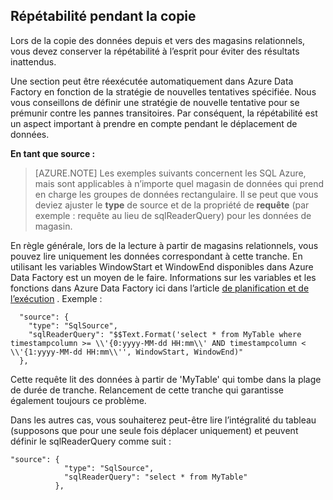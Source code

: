 ## <a name="repeatability-during-copy"></a>Répétabilité pendant la copie

Lors de la copie des données depuis et vers des magasins relationnels, vous devez conserver la répétabilité à l’esprit pour éviter des résultats inattendus. 

Une section peut être réexécutée automatiquement dans Azure Data Factory en fonction de la stratégie de nouvelles tentatives spécifiée. Nous vous conseillons de définir une stratégie de nouvelle tentative pour se prémunir contre les pannes transitoires. Par conséquent, la répétabilité est un aspect important à prendre en compte pendant le déplacement de données. 

**En tant que source :**

> [AZURE.NOTE] Les exemples suivants concernent les SQL Azure, mais sont applicables à n’importe quel magasin de données qui prend en charge les groupes de données rectangulaire. Il se peut que vous deviez ajuster le **type** de source et de la propriété de **requête** (par exemple : requête au lieu de sqlReaderQuery) pour les données de magasin.   

En règle générale, lors de la lecture à partir de magasins relationnels, vous pouvez lire uniquement les données correspondant à cette tranche. En utilisant les variables WindowStart et WindowEnd disponibles dans Azure Data Factory est un moyen de le faire. Informations sur les variables et les fonctions dans Azure Data Factory ici dans l’article [de planification et de l’exécution](../articles/data-factory/data-factory-scheduling-and-execution.md) . Exemple : 
    
      "source": {
        "type": "SqlSource",
        "sqlReaderQuery": "$$Text.Format('select * from MyTable where timestampcolumn >= \\'{0:yyyy-MM-dd HH:mm\\' AND timestampcolumn < \\'{1:yyyy-MM-dd HH:mm\\'', WindowStart, WindowEnd)"
      },

Cette requête lit des données à partir de 'MyTable' qui tombe dans la plage de durée de tranche. Relancement de cette tranche qui garantisse également toujours ce problème. 

Dans les autres cas, vous souhaiterez peut-être lire l’intégralité du tableau (supposons que pour une seule fois déplacer uniquement) et peuvent définir le sqlReaderQuery comme suit :

    
    "source": {
                "type": "SqlSource",
                "sqlReaderQuery": "select * from MyTable"
              },
    
